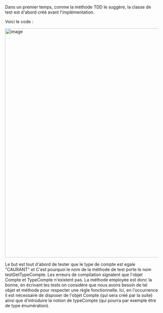 Dans un premier temps, comme la méthode TDD le suggère, la classe de test est d'abord créé avant l'implémentation.

Voici le code :

<img width="754" alt="image" src="https://user-images.githubusercontent.com/98129570/150643794-2f4f4567-4a15-40ef-9dc1-262e1b107be4.png">

Le but est tout d'abord de tester que le type de compte est egale "CAURANT" et C'est pourquoi le nom de la méthode de test porte le nom testGetTypeCompte.
Les erreurs de compilation signalent que l'objet Compte et TypeCompte n'existent pas. La méthode employée est donc la bonne, en écrivant les tests on considère que nous avons besoin de tel objet et méthode pour respecter une règle fonctionnelle. Ici, en l'occurrence il est nécessaire de disposer de l'objet Compte (qui sera créé par la suite) ainsi que d'introduire la notion de typeCompte (qui pourra par exemple être de type énumération).
